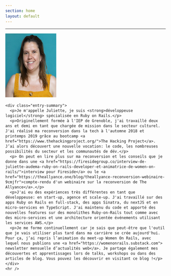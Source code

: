 ```yaml
---
section: home
layout: default
---
```


<div class="hfeed">
  <hr />
  <div class="hentry post no-border">
    <img src="/images/contents/pp.jpeg" alt="Uplimit" class="archive-thumbnail home-thumbnail" width="160" height="200" />

    <div class="entry-summary">
      <p>Je m'appelle Juliette, je suis <strong>développeuse logiciel</strong> spécialisée en Ruby on Rails.</p>
      <p>Originellement formée à l'IEP de Grenoble, j'ai travaillé deux ans et demi en tant que chargée de mission dans le secteur culturel. J'ai réalisé ma reconversion dans la tech à l'automne 2018 et printemps 2019 grâce au bootcamp <a href="https://www.thehackingproject.org/">The Hacking Project</a>. J’ai alors découvert une nouvelle vocation: le code, les nombreuses possibilités du secteur et les communautés de dév.</p>
      <p> On peut en lire plus sur ma reconversion et les conseils que je donne dans une <a href="https://firesidegroup.co/interview-de-juliette-audema-ruby-on-rails-developer-et-animatrice-de-women-on-rails/">interview pour Fireside</a> ou le <a href="https://theallyance.one/blog/theallyance-reconversion-webinaire-9cmjfr">compte-rendu d'un webinaire sur la reconversion de The Allyance</a>.</p>
      <p>J'ai eu des expériences très différentes en tant que développeuse: en start-up, agence et scale-up. J'ai travaillé sur des apps Ruby on Rails en full-stack, des apps Sinatra, du nextJS et en micro-services en TypeScript. J'ai maintenu du code et apporté des nouvelles features sur des monolithes Ruby-on-Rails tout comme avec des micro-services et une architecture orientée événements utilisant les services AWS.</p>
      <p>Je me forme continuellement car je sais que peut-être que l'outil que je vais utiliser plus tard dans ma carrière se crée aujourd'hui. Pour ça, j’ai repris l’animation du meet-up Women On Rails, avec lequel nous publions une <a href="https://womenonrails.substack.com"> newsletter mensuelle d’actualités web</a>. Je partage également mes découvertes et apprentissages lors de talks, workshops ou dans des articles de blog. Vous pouvez les découvrir en visitant ce blog !</p>
    </div>
    <hr />
  </div>
</div>

